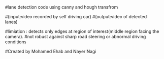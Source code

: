 #lane detection code using canny and hough transfrom 



  #(input:video recorded by self driving car)
  #(output:video of detected lanes)
    
  #limiation : detects only edges at region of interest(middle region facing the camera).
  #not robust against sharp road steering or abnormal driving conditions


#Created by Mohamed Ehab and Nayer Nagi
